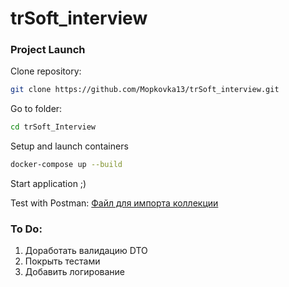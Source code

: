 # trSoft_interview

### Project Launch

Clone repository:
```bash
git clone https://github.com/Mopkovka13/trSoft_interview.git
```

Go to folder:
```bash
cd trSoft_Interview
```

Setup and launch containers
```bash
docker-compose up --build
```

Start application ;)


Test with Postman:
[Файл для импорта коллекции](https://github.com/Mopkovka13/trSoft_interview/blob/main/trSoft_Interview.json)


### To Do:
1. Доработать валидацию DTO
2. Покрыть тестами
3. Добавить логирование
